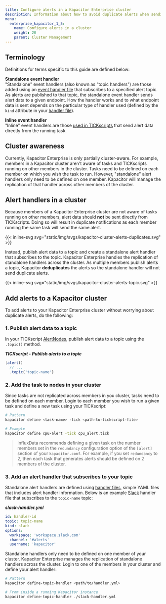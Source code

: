 ```yaml
---
title: Configure alerts in a Kapacitor Enterprise cluster
description: Information about how to avoid duplicate alerts when sending alerts from a Kapacitor cluster.
menu:
  enterprise_kapacitor_1_5:
    name: Configure alerts in a cluster
    weight: 20
    parent: Cluster Management
---
```


## Terminology
Definitions for terms specific to this guide are defined below:

**Standalone event handler**  
"Standalone" event handlers (also known as "topic handlers") are those added using an
[event handler file](https://docs.influxdata.com/kapacitor/v1.5/event_handlers/#handler-file) that subscribes to a specified alert topic.
As alerts are published to that topic, the standalone event handler sends alert data to a given endpoint.
How the handler works and to what endpoint data is sent depends on the particular type of handler used
(defined by the `kind` attribute in your [handler file](#3-add-an-alert-handler-that-subscribes-to-your-topic)).

**Inline event handler**  
"Inline" event handlers are those [used in TICKscripts](https://docs.influxdata.com/kapacitor/v1.5/event_handlers/#tickscript)
that send alert data directly from the running task.

## Cluster awareness
Currently, Kapacitor Enterprise is only partially cluster-aware.
For example, members in a Kapacitor cluster aren't aware of tasks and TICKscripts
running on other members in the cluster.
Tasks need to be defined on each member on which you wish the task to run.
However, "standalone" alert handlers only need to be defined on one member.
Kapacitor will manage the replication of that handler across other members of the cluster.

## Alert handlers in a cluster
Because members of a Kapacitor Enterprise cluster are not aware of tasks running on
other members, alert data should **not** be sent directly from TICKscripts.
Doing so will result in duplicate notifications as each member running the same task
will send the same alert.

{{< inline-svg svg="static/img/svgs/kapacitor-cluster-alerts-duplicates.svg" >}}

Instead, publish alert data to a topic and create a standalone alert handler that subscribes to the topic.
Kapacitor Enterprise handles the replication of standalone handlers across the cluster.
As multiple members publish alerts a topic, Kapacitor **deduplicates** the alerts so the
standalone handler will not send duplicate alerts.

{{< inline-svg svg="static/img/svgs/kapacitor-cluster-alerts-topic.svg" >}}

## Add alerts to a Kapacitor cluster
To add alerts to your Kapacitor Enterprise cluster without worrying about duplicate alerts,
do the following:

### 1. Publish alert data to a topic
In your TICKscript [AlertNodes](https://docs.influxdata.com/kapacitor/v1.5/nodes/alert_node/), publish alert
data to a topic using the `.topic()` method.

_**TICKscript - Publish alerts to a topic**_
```js
|alert()
  // ...
  .topic('topic-name')
```

### 2. Add the task to nodes in your cluster
Since tasks are not replicated across members in you cluster, tasks need to be defined on each member.
Login to each member you wish to run a given task and define a new task using your TICKscript:

```bash
# Pattern
kapacitor define <task-name> -tick <path-to-tickscript-file>

# Example
kapacitor define cpu-alert -tick cpu_alert.tick
```

> InfluxData recommends defining a given task on the number members set in the
> `redundancy` configuration option of the `[alert]` section of your `kapacitor.conf`.
> For example, if you set `redundancy` to 2, then each task that generates alerts
> should be defined on 2 members of the cluster.

### 3. Add an alert handler that subscribes to your topic
Standalone alert handlers are defined using [handler files](https://docs.influxdata.com/kapacitor/v1.5/event_handlers/#handler-file),
simple YAML files that includes alert handler information.
Below is an example [Slack](https://slack.com) handler file that subscribes to the `topic-name` topic:

_**slack-handler.yml**_
```yaml
id: handler-id
topic: topic-name
kind: slack
options:
  workspace: 'workspace.slack.com'
  channel: '#alerts'
  username: 'kapacitor'
```

Standalone handlers only need to be defined on one member of your cluster.
Kapacitor Enterprise manages the replication of standalone handlers across the cluster.
Login to one of the members in your cluster and define your alert handler:

```bash
# Pattern
kapacitor define-topic-handler <path/to/handler.yml>

# From inside a running Kapacitor instance
kapacitor define-topic-handler ./slack-handler.yml
```

